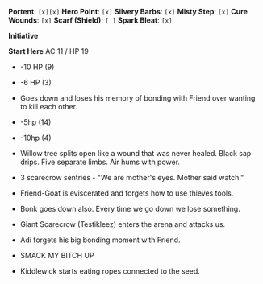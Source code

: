 **Portent**: `[x][x]`
**Hero Point**: `[x]`
**Silvery Barbs**: `[x]`
**Misty Step**: `[x]`
**Cure Wounds**: `[x]`
**Scarf (Shield)**: `[ ]`
**Spark Bleat**: `[x]`

**Initiative**


**Start Here**
AC 11 / HP 19
- -10 HP (9)
- -6 HP (3)
- Goes down and loses his memory of bonding with Friend over wanting to kill each other.
- -5hp (14)
- -10hp (4)

- Willow tree splits open like a wound that was never healed. Black sap drips. Five separate limbs. Air hums with power.
- 3 scarecrow sentries - "We are mother's eyes. Mother said watch."
- Friend-Goat is eviscerated and forgets how to use thieves tools.
- Bonk goes down also. Every time we go down we lose something.
- Giant Scarecrow (Testikleez) enters the arena and attacks us.

- Adi forgets his big bonding moment with Friend.
- SMACK MY BITCH UP
- Kiddlewick starts eating ropes connected to the seed.